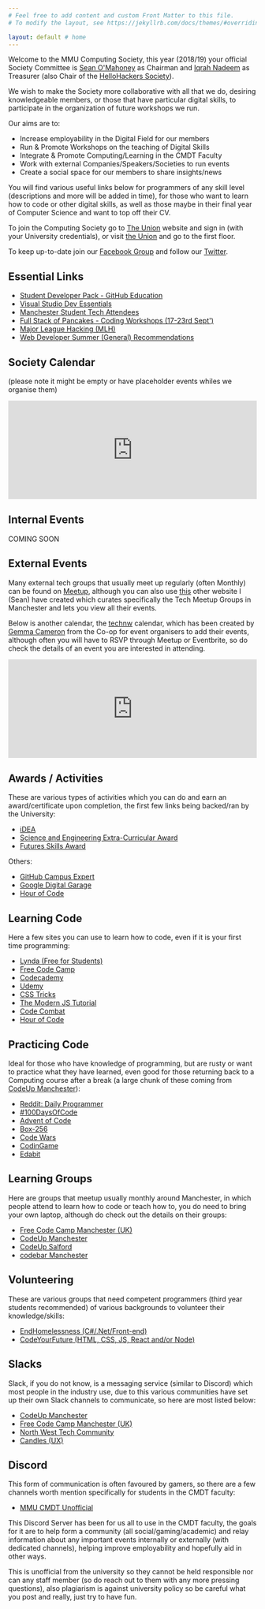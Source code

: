 ```yaml
---
# Feel free to add content and custom Front Matter to this file.
# To modify the layout, see https://jekyllrb.com/docs/themes/#overriding-theme-defaults

layout: default # home
---
```

Welcome to the MMU Computing Society, this year (2018/19) your official Society Committee is [Sean O'Mahoney](https://twitter.com/Sean12697) as Chairman and [Iqrah Nadeem](https://twitter.com/i_iqrah) as Treasurer (also Chair of the [HelloHackers Society](https://twitter.com/helloHackersSoc)).

We wish to make the Society more collaborative with all that we do, desiring knowledgeable members, or those that have particular digital skills, to participate in the organization of future workshops we run.

Our aims are to:

*   Increase employability in the Digital Field for our members
*   Run & Promote Workshops on the teaching of Digital Skills
*   Integrate & Promote Computing/Learning in the CMDT Faculty
*   Work with external Companies/Speakers/Societies to run events
*   Create a social space for our members to share insights/news

You will find various useful links below for programmers of any skill level (descriptions and more will be added in time), for those who want to learn how to code or other digital skills, as well as those maybe in their final year of Computer Science and want to top off their CV.

To join the Computing Society go to [The Union](https://www.theunionmmu.org/groups/computing-society-7c13) website and sign in (with your University credentials), or visit [the Union](https://goo.gl/maps/neg9kydCrJm) and go to the first floor.

To keep up-to-date join our [Facebook Group](https://www.facebook.com/groups/MMUComputingSociety) and follow our [Twitter](https://twitter.com/MMUCompSoc).

## Essential Links

*   [Student Developer Pack - GitHub Education](https://education.github.com/pack)
*   [Visual Studio Dev Essentials](https://visualstudio.microsoft.com/dev-essentials/)
*   [Manchester Student Tech Attendees](http://mcrmeetup.space/)
*   [Full Stack of Pancakes - Coding Workshops (17-23rd Sept')](https://www.eventbrite.com/o/full-stack-of-pancakes-14858329308) 
*   [Major League Hacking (MLH)](https://mlh.io/)
*   [Web Developer Summer (General) Recommendations](http://55060509.webdevmmu.uk/summer.html)

## Society Calendar

(please note it might be empty or have placeholder events whiles we organise them)

<iframe src="https://calendar.google.com/calendar/embed?showTitle=0&amp;showNav=0&amp;showDate=0&amp;showPrint=0&amp;showTabs=0&amp;showCalendars=0&amp;showTz=0&amp;mode=AGENDA&amp;height=600&amp;wkst=2&amp;bgcolor=%23FFFFFF&amp;src=mmucomputingsoc%40gmail.com&amp;color=%231B887A&amp;ctz=Europe%2FLondon" style="border-width:0" width="100%" height="200" frameborder="0" scrolling="no"></iframe>

## Internal Events

COMING SOON

## External Events

Many external tech groups that usually meet up regularly (often Monthly) can be found on [Meetup](), although you can also use [this](http://mcrmeetup.tech/) other website I (Sean) have created which curates specifically the Tech Meetup Groups in Manchester and lets you view all their events.

Below is another calendar, the [technw](http://technw.uk/calendar) calendar, which has been created by [Gemma Cameron](https://twitter.com/ruby_gem) from the Co-op for event organisers to add their events, although often you will have to RSVP through Meetup or Eventbrite, so do check the details of an event you are interested in attending.

<iframe src="https://calendar.google.com/calendar/embed?showTitle=0&amp;showNav=0&amp;showDate=0&amp;showPrint=0&amp;showTabs=0&amp;showCalendars=0&amp;showTz=0&amp;mode=AGENDA&amp;height=600&amp;wkst=2&amp;bgcolor=%23FFFFFF&amp;src=a73q3trj8bssqjifgolb1q8fr4%40group.calendar.google.com&amp;color=%235229A3&amp;ctz=Europe%2FLondon" style="border-width:0" width="100%" height="200" frameborder="0" scrolling="no"></iframe>

## Awards / Activities

These are various types of activities which you can do and earn an award/certificate upon completion, the first few links being backed/ran by the University:

*   [iDEA](https://idea.org.uk/)
*   [Science and Engineering Extra-Curricular Award](https://mmusseblog.wordpress.com/2017/04/28/science-and-engineering-extra-curricular-award/)
*   [Futures Skills Award](https://www2.mmu.ac.uk/careers/students/futures-skills-award/)

Others:

*   [GitHub Campus Expert](https://education.github.com/students/experts)
*   [Google Digital Garage](https://learndigital.withgoogle.com/digitalgarage)
*   [Hour of Code](https://hourofcode.com/uk)

## Learning Code

Here a few sites you can use to learn how to code, even if it is your first time programming:

*   [Lynda (Free for Students)](https://www.lynda.com/)
*   [Free Code Camp](https://www.freecodecamp.org/)
*   [Codecademy](https://www.codecademy.com/)
*   [Udemy](https://www.udemy.com/)
*   [CSS Tricks](https://css-tricks.com/)
*   [The Modern JS Tutorial](https://javascript.info/)
*   [Code Combat](https://codecombat.com/play)
*   [Hour of Code](https://hourofcode.com/uk)

## Practicing Code

Ideal for those who have knowledge of programming, but are rusty or want to practice what they have learned, even good for those returning back to a Computing course after a break (a large chunk of these coming from [CodeUp Manchester](https://codeupmanchester.github.io/activities.html)):

*   [Reddit: Daily Programmer](https://www.reddit.com/r/dailyprogrammer/)
*   [#100DaysOfCode](https://100daysofcode.com/)
*   [Advent of Code](http://adventofcode.com/)
*   [Box-256](http://box-256.com/)
*   [Code Wars](https://www.codewars.com/)
*   [CodinGame](https://www.codingame.com/)
*   [Edabit](https://edabit.com/)

## Learning Groups

Here are groups that meetup usually monthly around Manchester, in which people attend to learn how to code or teach how to, you do need to bring your own laptop, although do check out the details on their groups:

*   [Free Code Camp Manchester (UK)](https://www.facebook.com/groups/free.code.camp.manchester/)
*   [CodeUp Manchester](https://www.meetup.com/CodeUpManchester/)
*   [CodeUp Salford](https://www.meetup.com/CodeUp-Salford/)
*   [codebar Manchester](https://www.meetup.com/Codebar-Manchester/)

## Volunteering

These are various groups that need competent programmers (third year students recommended) of various backgrounds to volunteer their knowledge/skills:

*   [EndHomelessness (C#/.Net/Front-end)](https://www.meetup.com/EndHomelessness-digital-community/)
*   [CodeYourFuture (HTML, CSS, JS, React and/or Node)](https://www.meetup.com/CodeYourFuture-Manchester/)

## Slacks

Slack, if you do not know, is a messaging service (similar to Discord) which most people in the industry use, due to this various communities have set up their own Slack channels to communicate, so here are most listed below:

*   [CodeUp Manchester](https://codeupmanchester.github.io/resources.html)
*   [Free Code Camp Manchester (UK)](https://fcc-mcr-invite.herokuapp.com/)
*   [North West Tech Community](http://mcrtech-slack.herokuapp.com/)
*   [Candles (UX)](https://slofile.com/slack/withcandles)

## Discord

This form of communication is often favoured by gamers, so there are a few channels worth mention specifically for students in the CMDT faculty:

*   [MMU CMDT Unofficial](https://discord.gg/KX4KPet)

This Discord Server has been for us all to use in the CMDT faculty, the goals for it are to help form a community (all social/gaming/academic) and relay information about any important events internally or externally (with dedicated channels), helping improve employability and hopefully aid in other ways.

This is unofficial from the university so they cannot be held responsible nor can any staff member (so do reach out to them with any more pressing questions), also plagiarism is against university policy so be careful what you post and really, just try to have fun.